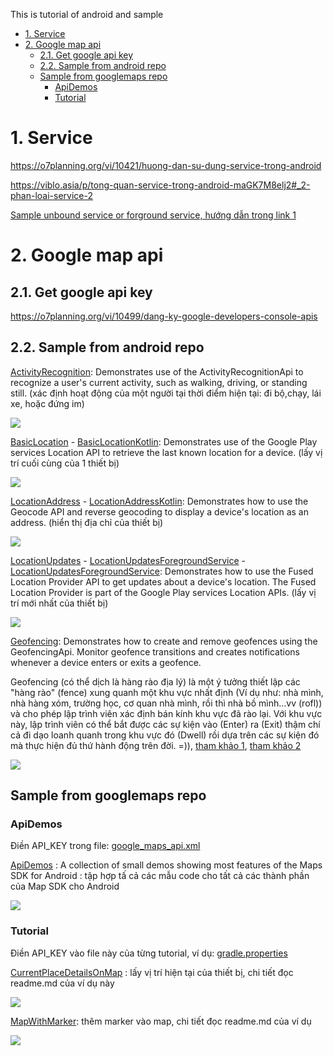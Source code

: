 This is tutorial of android and sample

- [1. Service](#1-service)
- [2. Google map api](#2-google-map-api)
  - [2.1. Get google api key](#21-get-google-api-key)
  - [2.2. Sample from android repo](#22-sample-from-android-repo)
  - [Sample from googlemaps repo](#sample-from-googlemaps-repo)
    - [ApiDemos](#apidemos)
    - [Tutorial](#tutorial)

# 1. Service

https://o7planning.org/vi/10421/huong-dan-su-dung-service-trong-android

https://viblo.asia/p/tong-quan-service-trong-android-maGK7M8elj2#_2-phan-loai-service-2

[Sample unbound service or forground service, hướng dẫn trong link 1](PlaySongService)


# 2. Google map api

## 2.1. Get google api key

https://o7planning.org/vi/10499/dang-ky-google-developers-console-apis

## 2.2. Sample from android repo 

[ActivityRecognition](https://github.com/android/location-samples/tree/master/ActivityRecognition): Demonstrates use of the ActivityRecognitionApi to recognize a user's current activity, such as walking, driving, or standing still. (xác định hoạt động của một người tại thời điểm hiện tại: đi bộ,chạy, lái xe, hoặc đứng im)

![](images/ActivityRecognition.jpg)

[BasicLocation](https://github.com/android/location-samples/tree/master/BasicLocation) - [BasicLocationKotlin](https://github.com/android/location-samples/tree/master/BasicLocationKotlin): Demonstrates use of the Google Play services Location API to retrieve the last known location for a device. (lấy vị trí cuối cùng của 1 thiết bị)

![](images/BasicLocation.jpg)

[LocationAddress](https://github.com/android/location-samples/tree/master/LocationAddress) - [LocationAddressKotlin](https://github.com/android/location-samples/tree/master/LocationAddressKotlin): Demonstrates how to use the Geocode API and reverse geocoding to display a device's location as an address. (hiển thị địa chỉ của thiết bị)

![](images/LocationAddress.jpg)

[LocationUpdates](https://github.com/android/location-samples/tree/master/LocationUpdates) - [LocationUpdatesForegroundService](https://github.com/android/location-samples/tree/master/LocationUpdatesForegroundService) - [LocationUpdatesForegroundService](https://github.com/android/location-samples/tree/master/LocationUpdatesForegroundService): Demonstrates how to use the Fused Location Provider API to get updates about a device's location. The Fused Location Provider is part of the Google Play services Location APIs. (lấy vị trí mới nhất của thiết bị)

![](images/LocationUpdates.jpg)

[Geofencing](https://github.com/android/location-samples/tree/master/Geofencing): Demonstrates how to create and remove geofences using the GeofencingApi. Monitor geofence transitions and creates notifications whenever a device enters or exits a geofence.

Geofencing (có thể dịch là hàng rào địa lý) là một ý tưởng thiết lập các "hàng rào" (fence) xung quanh một khu vực nhất định (Ví dụ như: nhà mình, nhà hàng xóm, trường học, cơ quan nhà mình, rồi thì nhà bồ mình...vv (rofl)) và cho phép lập trình viên xác định bán kính khu vực đã rào lại. Với khu vực này, lập trình viên có thể bắt được các sự kiện vào (Enter) ra (Exit) thậm chí cả đi dạo loanh quanh trong khu vực đó (Dwell) rồi dựa trên các sự kiện đó mà thực hiện đủ thứ hành động trên đời. =)), [tham khảo 1](https://viblo.asia/p/lam-mot-task-voi-geofencing-trong-android-thi-mat-bao-lau-3KbvZqELGmWB), [tham khảo 2](http://www.congngheibeacons.com/2016/05/geofencing-la-gi.html)

![](images/Geofencing.jpg)

## Sample from googlemaps repo 

### ApiDemos
Điền API_KEY trong file: [google_maps_api.xml](https://github.com/googlemaps/android-samples/blob/master/ApiDemos/java/app/src/debug/res/values/google_maps_api.xml)

[ApiDemos](https://github.com/googlemaps/android-samples/tree/master/ApiDemos) : A collection of small demos showing most features of the Maps SDK for Android : tập hợp tấ cả các mẫu code cho tất cả các thành phần của Map SDK cho Android

![](images/ApiDemos.jpg)

### Tutorial 

Điền API_KEY vào file này của từng tutorial, ví dụ: [gradle.properties](https://github.com/googlemaps/android-samples/blob/master/tutorials/CurrentPlaceDetailsOnMap/gradle.properties)

[CurrentPlaceDetailsOnMap](https://github.com/googlemaps/android-samples/tree/master/tutorials/CurrentPlaceDetailsOnMap) : lấy vị trí hiện tại của thiết bị, chi tiết đọc readme.md của ví dụ này

![](images/CurrentPlaceDetailsOnMap.jpg)

[MapWithMarker](https://github.com/googlemaps/android-samples/tree/master/tutorials/MapWithMarker): thêm marker vào map, chi tiết đọc readme.md của ví dụ 

![](images/MapWithMarker.jpg)

